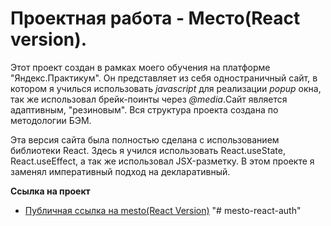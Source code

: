__<h1>Проектная работа - Место(React version).</h1>__

Этот проект создан в рамках моего обучения на платформе "Яндекс.Практикум".
Он представляет из себя одностраничный сайт, в котором я училься использовать *javascript* для реализации *popup* окна, так же использовал брейк-поинты через *@media*.Сайт является адаптивным, "резиновым". Вся структура проекта создана по методологии БЭМ.

Эта версия сайта была полностью сделана с использованием библиотеки React. Здесь я учился использовать React.useState, React.useEffect, а так же использовал JSX-разметку.
В этом проекте я заменял императивный подход на декларативный.

**Ссылка на проект**

* [Публичная ссылка на mesto(React Version)](https://vladislavserduykov.github.io/mesto/ ) "# mesto-react-auth" 
